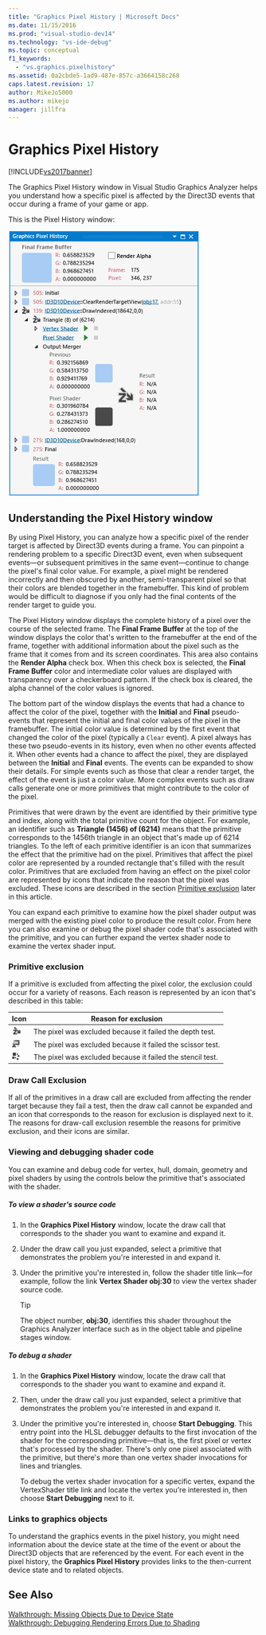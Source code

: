 ```yaml
---
title: "Graphics Pixel History | Microsoft Docs"
ms.date: 11/15/2016
ms.prod: "visual-studio-dev14"
ms.technology: "vs-ide-debug"
ms.topic: conceptual
f1_keywords: 
  - "vs.graphics.pixelhistory"
ms.assetid: 0a2cbde5-1ad9-487e-857c-a3664158c268
caps.latest.revision: 17
author: MikeJo5000
ms.author: mikejo
manager: jillfra
---
```

# Graphics Pixel History
[!INCLUDE[vs2017banner](../includes/vs2017banner.md)]

The Graphics Pixel History window in Visual Studio Graphics Analyzer helps you understand how a specific pixel is affected by the Direct3D events that occur during a frame of your game or app.  
  
 This is the Pixel History window:  
  
 ![A pixel with three Direct3D events in its history.](../debugger/media/gfx-diag-demo-pixel-history-orientation.png "gfx_diag_demo_pixel_history_orientation")  
  
## Understanding the Pixel History window  
 By using Pixel History, you can analyze how a specific pixel of the render target is affected by Direct3D events during a frame. You can pinpoint a rendering problem to a specific Direct3D event, even when subsequent events—or subsequent primitives in the same event—continue to change the pixel's final color value. For example, a pixel might be rendered incorrectly and then obscured by another, semi-transparent pixel so that their colors are blended together in the framebuffer. This kind of problem would be difficult to diagnose if you only had the final contents of the render target to guide you.  
  
 The Pixel History window displays the complete history of a pixel over the course of the selected frame. The **Final Frame Buffer** at the top of the window displays the color that's written to the framebuffer at the end of the frame, together with additional information about the pixel such as the frame that it comes from and its screen coordinates. This area also contains the **Render Alpha** check box. When this check box is selected, the **Final Frame Buffer** color and intermediate color values are displayed with transparency over a checkerboard pattern. If the check box is cleared, the alpha channel of the color values is ignored.  
  
 The bottom part of the window displays the events that had a chance to affect the color of the pixel, together with the **Initial** and **Final** pseudo-events that represent the initial and final color values of the pixel in the framebuffer. The initial color value is determined by the first event that changed the color of the pixel (typically a `Clear` event). A pixel always has these two pseudo-events in its history, even when no other events affected it. When other events had a chance to affect the pixel, they are displayed between the **Initial** and **Final** events. The events can be expanded to show their details. For simple events such as those that clear a render target, the effect of the event is just a color value. More complex events such as draw calls generate one or more primitives that might contribute to the color of the pixel.  
  
 Primitives that were drawn by the event are identified by their primitive type and index, along with the total primitive count for the object. For example, an identifier such as **Triangle (1456) of (6214)** means that the primitive corresponds to the 1456th triangle in an object that's made up of 6214 triangles. To the left of each primitive identifier is an icon that summarizes the effect that the primitive had on the pixel. Primitives that affect the pixel color are represented by a rounded rectangle that's filled with the result color. Primitives that are excluded from having an effect on the pixel color are represented by icons that indicate the reason that the pixel was excluded. These icons are described in the section [Primitive exclusion](../debugger/graphics-pixel-history.md#exclusion) later in this article.  
  
 You can expand each primitive to examine how the pixel shader output was merged with the existing pixel color to produce the result color. From here you can also examine or debug the pixel shader code that's associated with the primitive, and you can further expand the vertex shader node to examine the vertex shader input.  
  
###  <a name="exclusion"></a> Primitive exclusion  
 If a primitive is excluded from affecting the pixel color, the exclusion could occur for a variety of reasons. Each reason is represented by an icon that's described in this table:  
  
|Icon|Reason for exclusion|  
|----------|--------------------------|  
|![Depth test failure icon.](../debugger/media/vsg-hist-icon-failed-depth.png "vsg_hist_icon_failed_depth")|The pixel was excluded because it failed the depth test.|  
|![Scissor test failure icon.](../debugger/media/vsg-hist-icon-failed-scissor.png "vsg_hist_icon_failed_scissor")|The pixel was excluded because it failed the scissor test.|  
|![Stencil test failure icon.](../debugger/media/vsg-hist-icon-failed-stencil.png "vsg_hist_icon_failed_stencil")|The pixel was excluded because it failed the stencil test.|  
  
### Draw Call Exclusion  
 If all of the primitives in a draw call are excluded from affecting the render target because they fail a test, then the draw call cannot be expanded and an icon that corresponds to the reason for exclusion is displayed next to it. The reasons for draw-call exclusion resemble the reasons for primitive exclusion, and their icons are similar.  
  
### Viewing and debugging shader code  
 You can examine and debug code for vertex, hull, domain, geometry and pixel shaders by using the controls below the primitive that's associated with the shader.  
  
##### To view a shader's source code  
  
1.  In the **Graphics Pixel History** window, locate the draw call that corresponds to the shader you want to examine and expand it.  
  
2.  Under the draw call you just expanded, select a primitive that demonstrates the problem you're interested in and expand it.  
  
3.  Under the primitive you're interested in, follow the shader title link—for example, follow the link **Vertex Shader obj:30** to view the vertex shader source code.  
  
    > [!TIP]
    >  The object number, **obj:30**, identifies this shader throughout the Graphics Analyzer interface such as in the object table and pipeline stages window.  
  
##### To debug a shader  
  
1.  In the **Graphics Pixel History** window, locate the draw call that corresponds to the shader you want to examine and expand it.  
  
2.  Then, under the draw call you just expanded, select a primitive that demonstrates the problem you're interested in and expand it.  
  
3.  Under the primitive you're interested in, choose **Start Debugging**. This entry point into the HLSL debugger defaults to the first invocation of the shader for the corresponding primitive—that is, the first pixel or vertex that's processed by the shader. There's only one pixel associated with the primitive, but there's more than one vertex shader invocations for lines and triangles.  
  
     To debug the vertex shader invocation for a specific vertex, expand the VertexShader title link and locate the vertex you're interested in, then choose **Start Debugging** next to it.  
  
### Links to graphics objects  
 To understand the graphics events in the pixel history, you might need information about the device state at the time of the event or about the Direct3D objects that are referenced by the event. For each event in the pixel history, the **Graphics Pixel History** provides links to the then-current device state and to related objects.  
  
## See Also  
 [Walkthrough: Missing Objects Due to Device State](../debugger/walkthrough-missing-objects-due-to-device-state.md)   
 [Walkthrough: Debugging Rendering Errors Due to Shading](../debugger/walkthrough-debugging-rendering-errors-due-to-shading.md)
